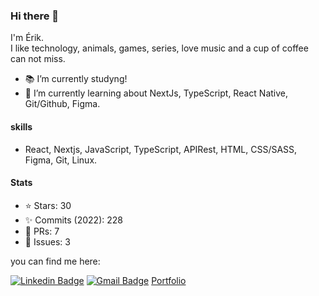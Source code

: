 
  ### Hi there 👋

  I'm Érik.  
  I like technology, animals, games, series, love music and a cup of coffee can not miss.

  - 📚 I’m currently studyng!
  - 🌱 I’m currently learning about NextJs, TypeScript, React Native, Git/Github, Figma.

  #### skills
  - React, Nextjs, JavaScript, TypeScript, APIRest, HTML, CSS/SASS, Figma, Git, Linux.

  #### Stats
  - ⭐ Stars: 30    
  - :sparkles: Commits (2022): 228    
  - 🧵 PRs: 7    
  - 🚩 Issues: 3    

  you can find me here:  

  [![Linkedin Badge](https://img.shields.io/badge/-Linkedin-blue?style=flat-square&logo=Linkedin&logoColor=white&link=https://www.linkedin.com/in/erik-albuquerque/)](https://www.linkedin.com/in/erik-albuquerque/)
  [![Gmail Badge](https://img.shields.io/badge/-Gmail-c14438?style=flat-square&logo=Gmail&logoColor=white&link=mailto:erik.albuquerque.oficial@gmail.com)](mailto:erik.albuquerque.oficial@gmail.com)
  [Portfolio](https://portfolio-kataik.vercel.app/)
  